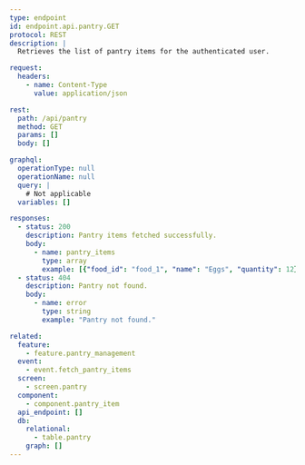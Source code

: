 ```yaml
---
type: endpoint
id: endpoint.api.pantry.GET
protocol: REST
description: |
  Retrieves the list of pantry items for the authenticated user.

request:
  headers:
    - name: Content-Type
      value: application/json

rest:
  path: /api/pantry
  method: GET
  params: []
  body: []

graphql:
  operationType: null
  operationName: null
  query: |
    # Not applicable
  variables: []

responses:
  - status: 200
    description: Pantry items fetched successfully.
    body:
      - name: pantry_items
        type: array
        example: [{"food_id": "food_1", "name": "Eggs", "quantity": 12}]
  - status: 404
    description: Pantry not found.
    body:
      - name: error
        type: string
        example: "Pantry not found."

related:
  feature:
    - feature.pantry_management
  event:
    - event.fetch_pantry_items
  screen:
    - screen.pantry
  component:
    - component.pantry_item
  api_endpoint: []
  db:
    relational:
      - table.pantry
    graph: []
---
```

